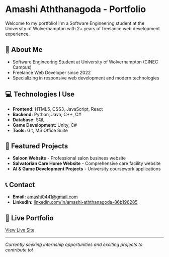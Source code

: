 # Amashi Aththanagoda - Portfolio

Welcome to my portfolio! I'm a Software Engineering student at the University of Wolverhampton with 2+ years of freelance web development experience.

## 🚀 About Me
- Software Engineering Student at University of Wolverhampton (CINEC Campus)
- Freelance Web Developer since 2022
- Specializing in responsive web development and modern technologies

## 💻 Technologies I Use
- **Frontend:** HTML5, CSS3, JavaScript, React
- **Backend:** Python, Java, C++, C#
- **Database:** SQL
- **Game Development:** Unity, C#
- **Tools:** Git, MS Office Suite

## 🌟 Featured Projects
- **Saloon Website** - Professional salon business website
- **Salvatorian Care Home Website** - Comprehensive care facility website
- **AI & Game Development Projects** - University coursework applications

## 📞 Contact
- **Email:** amashi0441@gmail.com
- **LinkedIn:** [linkedin.com/in/amashi-aththanagoda-86b196285](https://www.linkedin.com/in/amashi-aththanagoda-86b196285/?originalSubdomain=lk)

## 🔗 Live Portfolio
[View Live Site](https://amashiaththanagoda.github.io/portfolio-website)

---
*Currently seeking internship opportunities and exciting projects to contribute to!*
